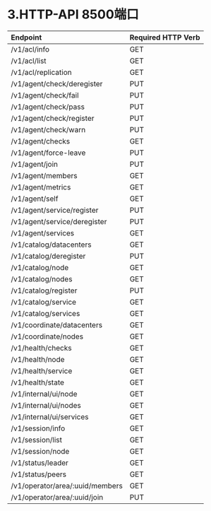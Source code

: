 # 3.HTTP-API 8500端口

|Endpoint	|Required HTTP Verb|
|:----------|:-----------------|
|/v1/acl/info	                    |GET|
|/v1/acl/list	                    |GET|
|/v1/acl/replication	            |GET|
|/v1/agent/check/deregister	        |PUT|
|/v1/agent/check/fail	            |PUT|
|/v1/agent/check/pass	            |PUT|
|/v1/agent/check/register	        |PUT|
|/v1/agent/check/warn	            |PUT|
|/v1/agent/checks	                |GET|
|/v1/agent/force-leave	            |PUT|
|/v1/agent/join	                    |PUT|
|/v1/agent/members	                |GET|
|/v1/agent/metrics	                |GET|
|/v1/agent/self	                    |GET|
|/v1/agent/service/register	        |PUT|
|/v1/agent/service/deregister	    |PUT|
|/v1/agent/services	                |GET|
|/v1/catalog/datacenters	        |GET|
|/v1/catalog/deregister	            |PUT|
|/v1/catalog/node	                |GET|
|/v1/catalog/nodes	                |GET|
|/v1/catalog/register	            |PUT|
|/v1/catalog/service	            |GET|
|/v1/catalog/services	            |GET|
|/v1/coordinate/datacenters	        |GET|
|/v1/coordinate/nodes	            |GET|
|/v1/health/checks	                |GET|
|/v1/health/node	                |GET|
|/v1/health/service	                |GET|
|/v1/health/state	                |GET|
|/v1/internal/ui/node	            |GET|
|/v1/internal/ui/nodes	            |GET|
|/v1/internal/ui/services	        |GET|
|/v1/session/info	                |GET|
|/v1/session/list	                |GET|
|/v1/session/node	                |GET|
|/v1/status/leader	                |GET|
|/v1/status/peers	                |GET|
|/v1/operator/area/:uuid/members	|GET|
|/v1/operator/area/:uuid/join	    |PUT|